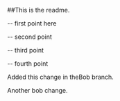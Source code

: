 ##This is the readme.

-- first point here

-- second point

-- third point

-- fourth point

Added this change in theBob branch.

Another bob change. 